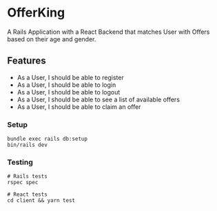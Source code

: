 # OfferKing

A Rails Application with a React Backend that matches User with Offers based on their age and gender.

## Features

- As a User, I should be able to register
- As a User, I should be able to login
- As a User, I should be able to logout
- As a User, I should be able to see a list of available offers
- As a User, I should be able to claim an offer

### Setup

```
bundle exec rails db:setup
bin/rails dev
```

### Testing

```
# Rails tests
rspec spec

# React tests
cd client && yarn test
```
